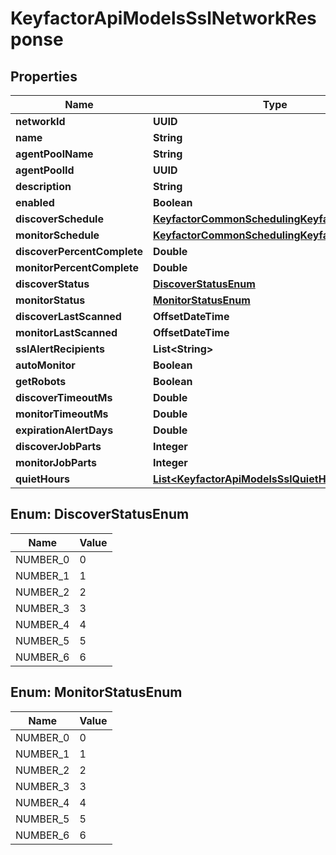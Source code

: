 

# KeyfactorApiModelsSslNetworkResponse


## Properties

| Name | Type | Description | Notes |
|------------ | ------------- | ------------- | -------------|
|**networkId** | **UUID** |  |  [optional] |
|**name** | **String** |  |  [optional] |
|**agentPoolName** | **String** |  |  [optional] |
|**agentPoolId** | **UUID** |  |  [optional] |
|**description** | **String** |  |  [optional] |
|**enabled** | **Boolean** |  |  [optional] |
|**discoverSchedule** | [**KeyfactorCommonSchedulingKeyfactorSchedule**](KeyfactorCommonSchedulingKeyfactorSchedule.md) |  |  [optional] |
|**monitorSchedule** | [**KeyfactorCommonSchedulingKeyfactorSchedule**](KeyfactorCommonSchedulingKeyfactorSchedule.md) |  |  [optional] |
|**discoverPercentComplete** | **Double** |  |  [optional] |
|**monitorPercentComplete** | **Double** |  |  [optional] |
|**discoverStatus** | [**DiscoverStatusEnum**](#DiscoverStatusEnum) |  |  [optional] |
|**monitorStatus** | [**MonitorStatusEnum**](#MonitorStatusEnum) |  |  [optional] |
|**discoverLastScanned** | **OffsetDateTime** |  |  [optional] |
|**monitorLastScanned** | **OffsetDateTime** |  |  [optional] |
|**sslAlertRecipients** | **List&lt;String&gt;** |  |  [optional] |
|**autoMonitor** | **Boolean** |  |  [optional] |
|**getRobots** | **Boolean** |  |  [optional] |
|**discoverTimeoutMs** | **Double** |  |  [optional] |
|**monitorTimeoutMs** | **Double** |  |  [optional] |
|**expirationAlertDays** | **Double** |  |  [optional] |
|**discoverJobParts** | **Integer** |  |  [optional] |
|**monitorJobParts** | **Integer** |  |  [optional] |
|**quietHours** | [**List&lt;KeyfactorApiModelsSslQuietHourResponse&gt;**](KeyfactorApiModelsSslQuietHourResponse.md) |  |  [optional] |



## Enum: DiscoverStatusEnum

| Name | Value |
|---- | -----|
| NUMBER_0 | 0 |
| NUMBER_1 | 1 |
| NUMBER_2 | 2 |
| NUMBER_3 | 3 |
| NUMBER_4 | 4 |
| NUMBER_5 | 5 |
| NUMBER_6 | 6 |



## Enum: MonitorStatusEnum

| Name | Value |
|---- | -----|
| NUMBER_0 | 0 |
| NUMBER_1 | 1 |
| NUMBER_2 | 2 |
| NUMBER_3 | 3 |
| NUMBER_4 | 4 |
| NUMBER_5 | 5 |
| NUMBER_6 | 6 |



